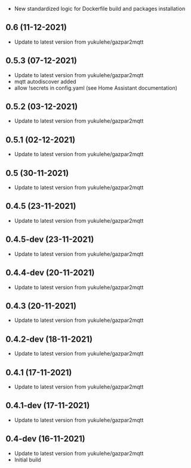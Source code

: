 - New standardized logic for Dockerfile build and packages installation

## 0.6 (11-12-2021)
- Update to latest version from yukulehe/gazpar2mqtt

## 0.5.3 (07-12-2021)
- Update to latest version from yukulehe/gazpar2mqtt
- mqtt autodiscover added
- allow !secrets in config.yaml (see Home Assistant documentation)

## 0.5.2 (03-12-2021)

- Update to latest version from yukulehe/gazpar2mqtt

## 0.5.1 (02-12-2021)

- Update to latest version from yukulehe/gazpar2mqtt

## 0.5 (30-11-2021)

- Update to latest version from yukulehe/gazpar2mqtt

## 0.4.5 (23-11-2021)

- Update to latest version from yukulehe/gazpar2mqtt

## 0.4.5-dev (23-11-2021)

- Update to latest version from yukulehe/gazpar2mqtt

## 0.4.4-dev (20-11-2021)

- Update to latest version from yukulehe/gazpar2mqtt

## 0.4.3 (20-11-2021)

- Update to latest version from yukulehe/gazpar2mqtt

## 0.4.2-dev (18-11-2021)

- Update to latest version from yukulehe/gazpar2mqtt

## 0.4.1 (17-11-2021)

- Update to latest version from yukulehe/gazpar2mqtt

## 0.4.1-dev (17-11-2021)

- Update to latest version from yukulehe/gazpar2mqtt

## 0.4-dev (16-11-2021)

- Update to latest version from yukulehe/gazpar2mqtt
- Initial build
